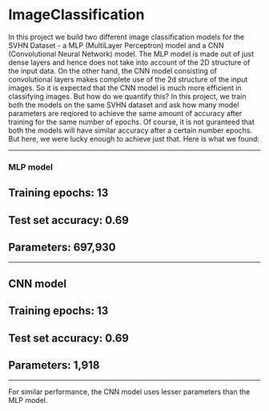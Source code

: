 # ImageClassification
In this project we build two different image classification models for the SVHN Dataset - a MLP (MultiLayer Perceptron) model and a CNN (Convolutional Neural Network) model. The MLP model is made out of just dense layers and hence does not take into account of the 2D structure of the input data. On the other hand, the CNN model consisting of convolutional layers makes complete use of the 2d structure of the input images. So it is expected that the CNN model is much more efficient in classifying images. But how do we quantify this? In this project, we train both the models on the same SVHN dataset and ask how many model parameters are reqiored to achieve the same amount of accuracy after training for the same number of epochs. Of course, it is not guranteed that both the models will have similar accuracy after a certain number epochs. But here, we were lucky enough to achieve just that. Here is what we found:

___________________________________
### MLP model 

## Training epochs: 13
## Test set accuracy: 0.69

## Parameters: 697,930

___________________________________
## CNN model

## Training epochs: 13
## Test set accuracy: 0.69

## Parameters: 1,918

___________________________________

For similar performance, the CNN model uses lesser parameters than the MLP model.
